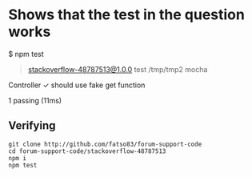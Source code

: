 # Shows that the test in the question works

$ npm test
> stackoverflow-48787513@1.0.0 test /tmp/tmp2
> mocha



  Controller
    ✓ should use fake get function


  1 passing (11ms)

## Verifying

```
git clone http://github.com/fatso83/forum-support-code
cd forum-support-code/stackoverflow-48787513
npm i
npm test
```
